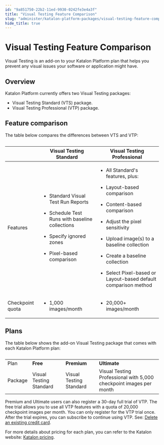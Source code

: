 ```yaml
---
id: "9a851750-22b2-11ed-9930-0242fe3e4a3f"
title: "Visual Testing Feature Comparison"
slug: "administer/katalon-platform-packages/visual-testing-feature-comparison"
hide_title: true
---
```


# <a id="concept-5562" class="anchor_top_offset"/><a id="ariaid-title1" class="anchor_top_offset"/>Visual Testing Feature Comparison

<p xmlns="http://www.w3.org/1999/xhtml" className="shortdesc"><span className="ph">Visual Testing</span> is an add-on to your <span className="ph">Katalon Platform</span> plan that helps you prevent any visual issues your software or application might have.</p> 

## Overview 

<div xmlns="http://www.w3.org/1999/xhtml" className="p"><span className="ph">Katalon Platform</span> currently offers two <span className="ph">Visual Testing</span> packages:<ul className="ul"><li className="li"><span className="ph">Visual Testing Standard (VTS)</span> package.</li><li className="li"><span className="ph">Visual Testing Professional (VTP)</span> package.</li></ul></div>

## Feature comparison

<p xmlns="http://www.w3.org/1999/xhtml" className="p">The table below compares the differences between VTS and VTP:</p> 
<div xmlns="http://www.w3.org/1999/xhtml" className="p"><table className="table anchor_top_offset" id="concept-5562__36079ac8-cfe4-427c-b6f1-74a414b883b1"><caption /><colgroup><col style={{width: '33.33333333333333%'}} /><col style={{width: '33.33333333333333%'}} /><col style={{width: '33.33333333333333%'}} /></colgroup><thead className="thead"><tr className><th className="entry anchor_top_offset" id="concept-5562__36079ac8-cfe4-427c-b6f1-74a414b883b1__entry__1" /><th className="entry anchor_top_offset" id="concept-5562__36079ac8-cfe4-427c-b6f1-74a414b883b1__entry__2">Visual Testing Standard</th><th className="entry anchor_top_offset" id="concept-5562__36079ac8-cfe4-427c-b6f1-74a414b883b1__entry__3">Visual Testing Professional</th></tr></thead><tbody className="tbody"><tr className><td className="entry" headers="concept-5562__36079ac8-cfe4-427c-b6f1-74a414b883b1__entry__1 concept-5562__36079ac8-cfe4-427c-b6f1-74a414b883b1__entry__2 concept-5562__36079ac8-cfe4-427c-b6f1-74a414b883b1__entry__3 ">Features</td><td className="entry" headers="concept-5562__36079ac8-cfe4-427c-b6f1-74a414b883b1__entry__1 concept-5562__36079ac8-cfe4-427c-b6f1-74a414b883b1__entry__2 concept-5562__36079ac8-cfe4-427c-b6f1-74a414b883b1__entry__3 "><ul className="ul"><li className="li"><p className="p">Standard Visual Test Run Reports</p></li><li className="li"><p className="p">Schedule Test Runs with baseline collections</p></li><li className="li"><p className="p">Specify ignored zones</p></li><li className="li"><p className="p">Pixel-based comparison</p></li></ul></td><td className="entry" headers="concept-5562__36079ac8-cfe4-427c-b6f1-74a414b883b1__entry__1 concept-5562__36079ac8-cfe4-427c-b6f1-74a414b883b1__entry__2 concept-5562__36079ac8-cfe4-427c-b6f1-74a414b883b1__entry__3 "><ul className="ul"><li className="li"><p className="p">All Standard's features, plus:</p></li><li className="li"><p className="p">Layout-based comparison</p></li><li className="li"><p className="p">Content-based comparison</p></li><li className="li"><p className="p">Adjust the pixel sensitivity</p></li><li className="li"><p className="p">Upload image(s) to a baseline collection</p></li><li className="li"><p className="p">Create a baseline collection</p></li><li className="li"><p className="p">Select Pixel-based or Layout-based default comparison method</p></li></ul></td></tr><tr className><td className="entry" headers="concept-5562__36079ac8-cfe4-427c-b6f1-74a414b883b1__entry__1 concept-5562__36079ac8-cfe4-427c-b6f1-74a414b883b1__entry__2 concept-5562__36079ac8-cfe4-427c-b6f1-74a414b883b1__entry__3 ">Checkpoint quota</td><td className="entry" headers="concept-5562__36079ac8-cfe4-427c-b6f1-74a414b883b1__entry__1 concept-5562__36079ac8-cfe4-427c-b6f1-74a414b883b1__entry__2 concept-5562__36079ac8-cfe4-427c-b6f1-74a414b883b1__entry__3 "><ul className="ul"><li className="li">1,000 images/month</li></ul></td><td className="entry" headers="concept-5562__36079ac8-cfe4-427c-b6f1-74a414b883b1__entry__1 concept-5562__36079ac8-cfe4-427c-b6f1-74a414b883b1__entry__2 concept-5562__36079ac8-cfe4-427c-b6f1-74a414b883b1__entry__3 "><ul className="ul"><li className="li">20,000+ images/month</li></ul></td></tr></tbody></table></div>

## Plans

<div xmlns="http://www.w3.org/1999/xhtml" className="p">The table below shows the add-on <span className="ph">Visual Testing</span> package that comes with each <span className="ph">Katalon Platform</span> plan:<table className="table anchor_top_offset" id="concept-5562__a5354568-84a1-4276-b55c-0b1651546c5e"><caption /><colgroup><col style={{width: '25%'}} /><col style={{width: '25%'}} /><col style={{width: '25%'}} /><col style={{width: '25%'}} /></colgroup><tbody className="tbody"><tr className="rowsep-1"><td className="entry">Plan</td><td className="entry"><strong className="ph b">Free</strong></td><td className="entry"><strong className="ph b">Premium</strong></td><td className="entry"><strong className="ph b">Ultimate</strong></td></tr><tr className><td className="entry">Package</td><td className="entry">Visual Testing Standard</td><td className="entry">Visual Testing Standard</td><td className="entry">Visual Testing Professional with 5,000 checkpoint images per month</td></tr></tbody></table></div>
<p xmlns="http://www.w3.org/1999/xhtml" className="p"><span className="ph">Premium</span> and <span className="ph">Ultimate</span> users can also register a 30-day full trial of VTP. The free trial allows you to use all VTP features with a quota of 20,000 checkpoint images per month. You can only register for the VTP trial once. After the trial expires, you can subscribe to continue using VTP. See: <a className="xref" href="#">Delete an existing credit card</a>.</p> 
<p xmlns="http://www.w3.org/1999/xhtml" className="p">For more details about pricing for each plan, you can refer to the Katalon website: <a className="xref j-external-link" href="https://katalon.com/pricing/" target="_blank">Katalon pricing</a>.</p> 
